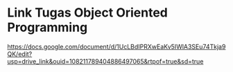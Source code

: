# Link Tugas Object Oriented Programming
https://docs.google.com/document/d/1UcLBdIPRXwEaKv5IWlA3SEu74Tkja9QK/edit?usp=drive_link&ouid=108211789404886497065&rtpof=true&sd=true
